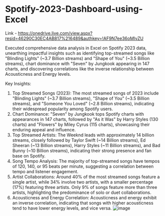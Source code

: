 # Spotify-2023-Dashboard-using-Excel

Link - https://onedrive.live.com/view.aspx?resid=46290C30EC4AB817%216489&authkey=!AF9N7ee36oMIvZU

Executed comprehensive data analysis in Excel on Spotify 2023 data, unearthing impactful insights such as identifying top-streamed songs like "Blinding Lights" (~3.7 Billion streams) and "Shape of You" (~3.5 Billion streams), chart dominance with "Seven" by Jungkook appearing in 147 charts, and discovering correlations like the inverse relationship between Acousticness and Energy levels.

Key Insights:
1.	Top Streamed Songs (2023): The most streamed songs of 2023 include "Blinding Lights" (~3.7 Billion streams), "Shape of You" (~3.5 Billion streams), and "Someone You Loved" (~2.8 Billion streams), indicating their widespread popularity among Spotify users.
2.	Chart Dominance: "Seven" by Jungkook tops Spotify charts with appearances in 147 charts, followed by "As it Was" by Harry Styles (130 charts) and "Flowers" by Miley Cyrus (115 charts), showcasing their enduring appeal and influence.
3.	Top Streamed Artists: The Weeknd leads with approximately 14 billion streams, closely followed by Taylor Swift (~14 Billion streams), Ed Sheeran (~13 Billion streams), Harry Styles (~11 Billion streams), and Bad Bunny (~10 Billion streams), indicating their strong presence and fan base on Spotify.
4.	Song Tempo Analysis: The majority of top-streamed songs have tempos of 120, 140, or 95 beats per minute, suggesting a correlation between tempo and listener engagement.
5.	Artist Collaborations: Around 40% of the most streamed songs feature a single artist, while 34% involve two artists, with a smaller percentage (17%) featuring three artists. Only 9% of songs feature more than three artists, highlighting the predominance of solo or duet collaborations.
6.	Acousticness and Energy Correlation: Acousticness and energy exhibit an inverse correlation, indicating that songs with higher acousticness tend to have lower energy levels, and vice versa.
![image](https://github.com/humra024/Spotify-2023-Dashboard-using-Excel/assets/72643236/0250cfac-2c8d-40bf-ae97-f4245143d5cf)

